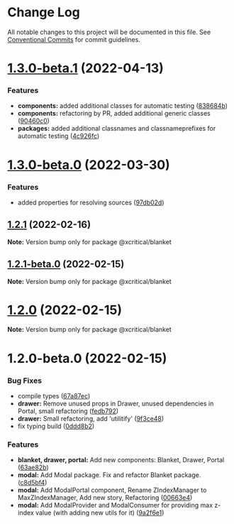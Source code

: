 # Change Log

All notable changes to this project will be documented in this file.
See [Conventional Commits](https://conventionalcommits.org) for commit guidelines.

# [1.3.0-beta.1](https://github.com/xcritical-software/xc-front-kit/compare/@xcritical/blanket@1.3.0-beta.0...@xcritical/blanket@1.3.0-beta.1) (2022-04-13)


### Features

* **components:** added additional classes for automatic testing ([838684b](https://github.com/xcritical-software/xc-front-kit/commit/838684b1e96cd2a9a40620e7a67cb49b78c594b1))
* **components:** refactoring by PR, added additional generic classes ([90460c0](https://github.com/xcritical-software/xc-front-kit/commit/90460c0a573d606cd0956e526c81b068842c0685))
* **packages:** added additional classnames and classnameprefixes for automatic testing ([4c926fc](https://github.com/xcritical-software/xc-front-kit/commit/4c926fc7439650c7f0a71bcda6c06a4810e41276))





# [1.3.0-beta.0](https://github.com/xcritical-software/xc-front-kit/compare/@xcritical/blanket@1.2.1...@xcritical/blanket@1.3.0-beta.0) (2022-03-30)


### Features

* added properties for resolving sources ([97db02d](https://github.com/xcritical-software/xc-front-kit/commit/97db02d3db87f45c151befbdb3d6e43f44d66997))





## [1.2.1](https://github.com/xcritical-software/xc-front-kit/compare/@xcritical/blanket@1.2.1-beta.0...@xcritical/blanket@1.2.1) (2022-02-16)

**Note:** Version bump only for package @xcritical/blanket





## [1.2.1-beta.0](https://github.com/xcritical-software/xc-front-kit/compare/@xcritical/blanket@1.2.0...@xcritical/blanket@1.2.1-beta.0) (2022-02-15)

**Note:** Version bump only for package @xcritical/blanket





# [1.2.0](https://github.com/xcritical-software/xc-front-kit/compare/@xcritical/blanket@1.2.0-beta.0...@xcritical/blanket@1.2.0) (2022-02-15)

**Note:** Version bump only for package @xcritical/blanket





# 1.2.0-beta.0 (2022-02-15)


### Bug Fixes

* compile types ([67a87ec](https://github.com/xcritical-software/xc-front-kit/commit/67a87ecdec159e9f613a0836ee4189c508ef7f7e))
* **drawer:** Remove unused props in Drawer, unused dependencies in Portal, small refactoring ([fedb792](https://github.com/xcritical-software/xc-front-kit/commit/fedb792646830443cd92fdf24e8850a8f6dc5580))
* **drawer:** Small refactoring, add 'utilitify' ([9f3ce48](https://github.com/xcritical-software/xc-front-kit/commit/9f3ce48cdc551296fd98f28daf7f096b66c6c96c))
* fix typing build ([0ddd8b2](https://github.com/xcritical-software/xc-front-kit/commit/0ddd8b21b5e0057619fe1fb9be9fb5d79fd1c2ac))


### Features

* **blanket, drawer, portal:** Add new components: Blanket, Drawer, Portal ([63ae82b](https://github.com/xcritical-software/xc-front-kit/commit/63ae82b0ce94db0d1650f1e117107fcc47affb5a))
* **modal:** Add Modal package. Fix and refactor Blanket package. ([c8d5bf4](https://github.com/xcritical-software/xc-front-kit/commit/c8d5bf46be0f878d18b425776f995c7774ec2cf1))
* **modal:** Add ModalPortal component, Rename ZIndexManager to MaxZIndexManager, Add new story, Refactoring ([00663e4](https://github.com/xcritical-software/xc-front-kit/commit/00663e4c67962ae9a75e462a18805f418d775665))
* **modal:** Add ModalProvider and ModalConsumer for providing max z-index value (with adding new utils for it) ([9a2f6e1](https://github.com/xcritical-software/xc-front-kit/commit/9a2f6e18bd6045ab43b2850a8f3f9e1d51f1549a))
